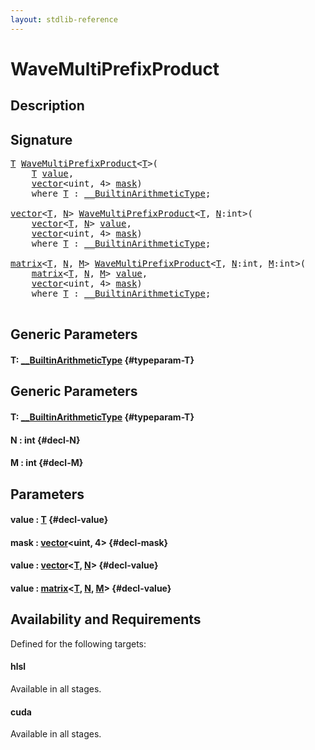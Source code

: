 ```yaml
---
layout: stdlib-reference
---
```


# WaveMultiPrefixProduct

## Description





## Signature 

<pre>
<a href="/stdlib-reference/global-decls/WaveMultiPrefixProduct#typeparam-T" class="code_type">T</a> <a href="/stdlib-reference/global-decls/WaveMultiPrefixProduct">WaveMultiPrefixProduct</a>&lt;<a href="/stdlib-reference/global-decls/WaveMultiPrefixProduct#typeparam-T" class="code_type">T</a>&gt;(
    <a href="/stdlib-reference/global-decls/WaveMultiPrefixProduct#typeparam-T" class="code_type">T</a> <a href="/stdlib-reference/global-decls/WaveMultiPrefixProduct#decl-value" class="code_param">value</a>,
    <a href="/stdlib-reference/types/vector/index">vector</a>&lt;<span class="code_keyword">uint</span>, 4&gt; <a href="/stdlib-reference/global-decls/WaveMultiPrefixProduct#decl-mask" class="code_param">mask</a>)
    <span class='code_keyword'>where</span> <a href="/stdlib-reference/global-decls/WaveMultiPrefixProduct#typeparam-T" class="code_type">T</a> : <a href="/stdlib-reference/interfaces/BuiltinArithmeticType/index">__BuiltinArithmeticType</a>;

<a href="/stdlib-reference/types/vector/index">vector</a>&lt;<a href="/stdlib-reference/global-decls/WaveMultiPrefixProduct#typeparam-T" class="code_type">T</a>, <a href="/stdlib-reference/global-decls/WaveMultiPrefixProduct#decl-N" class="code_var">N</a>&gt; <a href="/stdlib-reference/global-decls/WaveMultiPrefixProduct">WaveMultiPrefixProduct</a>&lt;<a href="/stdlib-reference/global-decls/WaveMultiPrefixProduct#typeparam-T" class="code_type">T</a>, <a href="/stdlib-reference/global-decls/WaveMultiPrefixProduct#decl-N" class="code_var">N</a>:<span class="code_keyword">int</span>&gt;(
    <a href="/stdlib-reference/types/vector/index">vector</a>&lt;<a href="/stdlib-reference/global-decls/WaveMultiPrefixProduct#typeparam-T" class="code_type">T</a>, <a href="/stdlib-reference/global-decls/WaveMultiPrefixProduct#decl-N" class="code_var">N</a>&gt; <a href="/stdlib-reference/global-decls/WaveMultiPrefixProduct#decl-value" class="code_param">value</a>,
    <a href="/stdlib-reference/types/vector/index">vector</a>&lt;<span class="code_keyword">uint</span>, 4&gt; <a href="/stdlib-reference/global-decls/WaveMultiPrefixProduct#decl-mask" class="code_param">mask</a>)
    <span class='code_keyword'>where</span> <a href="/stdlib-reference/global-decls/WaveMultiPrefixProduct#typeparam-T" class="code_type">T</a> : <a href="/stdlib-reference/interfaces/BuiltinArithmeticType/index">__BuiltinArithmeticType</a>;

<a href="/stdlib-reference/types/matrix/index">matrix</a>&lt;<a href="/stdlib-reference/global-decls/WaveMultiPrefixProduct#typeparam-T" class="code_type">T</a>, <a href="/stdlib-reference/global-decls/WaveMultiPrefixProduct#decl-N" class="code_var">N</a>, <a href="/stdlib-reference/global-decls/WaveMultiPrefixProduct#decl-M" class="code_var">M</a>&gt; <a href="/stdlib-reference/global-decls/WaveMultiPrefixProduct">WaveMultiPrefixProduct</a>&lt;<a href="/stdlib-reference/global-decls/WaveMultiPrefixProduct#typeparam-T" class="code_type">T</a>, <a href="/stdlib-reference/global-decls/WaveMultiPrefixProduct#decl-N" class="code_var">N</a>:<span class="code_keyword">int</span>, <a href="/stdlib-reference/global-decls/WaveMultiPrefixProduct#decl-M" class="code_var">M</a>:<span class="code_keyword">int</span>&gt;(
    <a href="/stdlib-reference/types/matrix/index">matrix</a>&lt;<a href="/stdlib-reference/global-decls/WaveMultiPrefixProduct#typeparam-T" class="code_type">T</a>, <a href="/stdlib-reference/global-decls/WaveMultiPrefixProduct#decl-N" class="code_var">N</a>, <a href="/stdlib-reference/global-decls/WaveMultiPrefixProduct#decl-M" class="code_var">M</a>&gt; <a href="/stdlib-reference/global-decls/WaveMultiPrefixProduct#decl-value" class="code_param">value</a>,
    <a href="/stdlib-reference/types/vector/index">vector</a>&lt;<span class="code_keyword">uint</span>, 4&gt; <a href="/stdlib-reference/global-decls/WaveMultiPrefixProduct#decl-mask" class="code_param">mask</a>)
    <span class='code_keyword'>where</span> <a href="/stdlib-reference/global-decls/WaveMultiPrefixProduct#typeparam-T" class="code_type">T</a> : <a href="/stdlib-reference/interfaces/BuiltinArithmeticType/index">__BuiltinArithmeticType</a>;

</pre>

## Generic Parameters

#### T: [\_\_BuiltinArithmeticType](/stdlib-reference/interfaces/BuiltinArithmeticType/index) {#typeparam-T}

## Generic Parameters

#### T: [\_\_BuiltinArithmeticType](/stdlib-reference/interfaces/BuiltinArithmeticType/index) {#typeparam-T}
#### N  : int {#decl-N}
#### M  : int {#decl-M}

## Parameters

#### value  : [T](/stdlib-reference/global-decls/WaveMultiPrefixProduct#typeparam-T) {#decl-value}
#### mask  : [vector](/stdlib-reference/types/vector/index)\<uint, 4\> {#decl-mask}
#### value  : [vector](/stdlib-reference/types/vector/index)\<[T](/stdlib-reference/types/vector/index#typeparam-T), [N](/stdlib-reference/types/vector/index#decl-N)\> {#decl-value}
#### value  : [matrix](/stdlib-reference/types/matrix/index)\<[T](/stdlib-reference/types/matrix/T), [N](/stdlib-reference/types/matrix/index#decl-N), [M](/stdlib-reference/types/matrix/index#decl-M)\> {#decl-value}

## Availability and Requirements

Defined for the following targets:

#### hlsl
Available in all stages.

#### cuda
Available in all stages.



